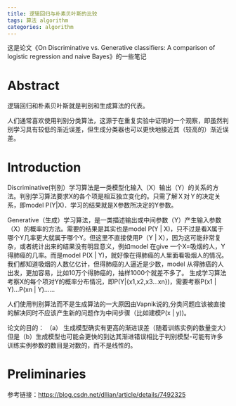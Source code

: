 ```yaml
---
title: 逻辑回归与朴素贝叶斯的比较
tags: 算法 algorithm 
categories: algorithm
---
```


这是论文《On Discriminative vs. Generative classifiers: A comparison of logistic regression and naive Bayes》的一些笔记

# Abstract
逻辑回归和朴素贝叶斯就是判别和生成算法的代表。

人们通常喜欢使用判别分类算法，这源于在重复实验中证明的一个观察，即虽然判别学习具有较低的渐近误差，但生成分类器也可以更快地接近其（较高的）渐近误差。

# Introduction

Discriminative(判别）学习算法是一类模型化输入（X）输出（Y）的关系的方法。判别学习算法要求X的各个项是相互独立变化的。只需了解Ｘ对Ｙ的决定关系，即model P(Y|X)．学习的结果就是X参数所决定的Y参数。

Generative（生成）学习算法，是一类描述输出或中间参数（Y）产生输入参数（X）的概率的方法。需要的结果是其实也是model P(Y | X)，只不过是看X属于哪个Y几率更大就属于哪个Y。但这里不直接使用P（Y | X），因为这可能非常复杂，或者统计出来的结果没有明显意义，例如model 在give 一个X=吸烟的人，Y得肺癌的几率。而是model P(X | Y)，就好像在得肺癌的人里面看吸烟人的情况。我们都知道吸烟的人数亿亿计，但得肺癌的人逼近是少数，model 从得肺癌的人出发，更加容易，比如10万个得肺癌的，抽样1000个就差不多了。 生成学习算法考察X的每个项对Y的概率分布情况，即P(Y|{x1,x2,x3...xn})，需要考察P(x1 | Y)...P(xn | Y)......


人们使用判别算法而不是生成算法的一大原因由Vapnik说的,分类问题应该被直接的解决同时不应该产生新的问题作为中间步骤（比如建模P(x | y))。

论文的目的：
（a） 生成模型确实有更高的渐进误差（随着训练实例的数量变大）但是（b）生成模型也可能会更快的到达其渐进错误相比于判别模型-可能有许多训练实例参数的数目是对数的，而不是线性的。

# Preliminaries




参考链接：https://blog.csdn.net/dllian/article/details/7492325
